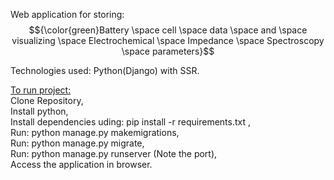 Web application for storing: $${\color{green}Battery \space cell \space data \space and \space visualizing \space Electrochemical \space Impedance \space Spectroscopy \space parameters}$$

Technologies used: Python(Django) with SSR.

<ins>To run project:</ins>\
Clone Repository,\
Install python,\
Install dependencies uding: pip install -r requirements.txt ,\
Run: python manage.py makemigrations,\
Run: python manage.py migrate,\
Run: python manage.py runserver (Note the port),\
Access the application in browser.

